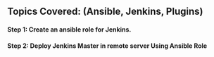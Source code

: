 ## Topics Covered: (Ansible, Jenkins, Plugins)
#### Step 1: Create an ansible role for Jenkins.
#### Step 2: Deploy Jenkins Master in remote server Using Ansible Role
